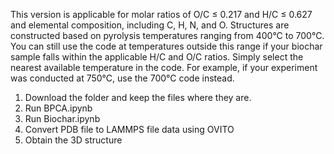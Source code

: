 This version is applicable for molar ratios of O/C ≤ 0.217 and H/C ≤ 0.627 and elemental composition, including C, H, N, and O.
Structures are constructed based on pyrolysis temperatures ranging from 400°C to 700°C. You can still use the code at temperatures outside this range if your biochar sample falls within the applicable H/C and O/C ratios. Simply select the nearest available temperature in the code. For example, if your experiment was conducted at 750°C, use the 700°C code instead.
1. Download the folder and keep the files where they are. 
2. Run BPCA.ipynb
3. Run Biochar.ipynb
4. Convert PDB file to LAMMPS file data using OVITO
5. Obtain the 3D structure
